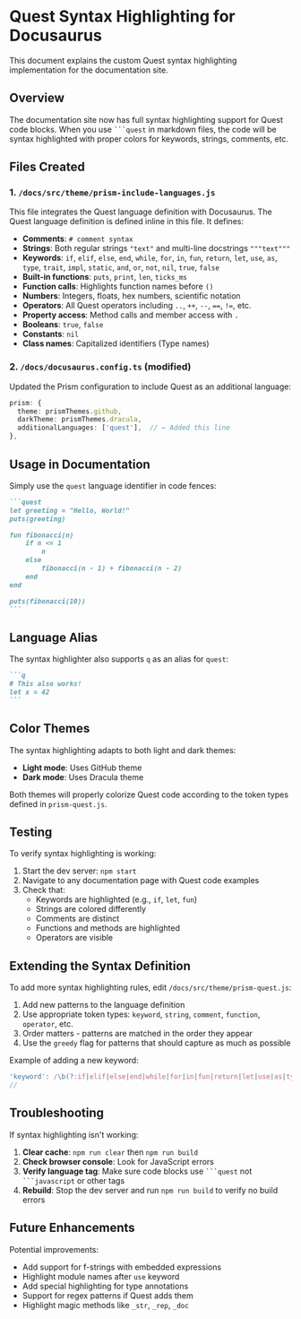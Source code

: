 # Quest Syntax Highlighting for Docusaurus

This document explains the custom Quest syntax highlighting implementation for the documentation site.

## Overview

The documentation site now has full syntax highlighting support for Quest code blocks. When you use ` ```quest ` in markdown files, the code will be syntax highlighted with proper colors for keywords, strings, comments, etc.

## Files Created

### 1. `/docs/src/theme/prism-include-languages.js`
This file integrates the Quest language definition with Docusaurus. The Quest language definition is defined inline in this file. It defines:

- **Comments**: `# comment syntax`
- **Strings**: Both regular strings `"text"` and multi-line docstrings `"""text"""`
- **Keywords**: `if`, `elif`, `else`, `end`, `while`, `for`, `in`, `fun`, `return`, `let`, `use`, `as`, `type`, `trait`, `impl`, `static`, `and`, `or`, `not`, `nil`, `true`, `false`
- **Built-in functions**: `puts`, `print`, `len`, `ticks_ms`
- **Function calls**: Highlights function names before `()`
- **Numbers**: Integers, floats, hex numbers, scientific notation
- **Operators**: All Quest operators including `..`, `++`, `--`, `==`, `!=`, etc.
- **Property access**: Method calls and member access with `.`
- **Booleans**: `true`, `false`
- **Constants**: `nil`
- **Class names**: Capitalized identifiers (Type names)

### 2. `/docs/docusaurus.config.ts` (modified)
Updated the Prism configuration to include Quest as an additional language:

```typescript
prism: {
  theme: prismThemes.github,
  darkTheme: prismThemes.dracula,
  additionalLanguages: ['quest'],  // ← Added this line
},
```

## Usage in Documentation

Simply use the `quest` language identifier in code fences:

````markdown
```quest
let greeting = "Hello, World!"
puts(greeting)

fun fibonacci(n)
    if n <= 1
        n
    else
        fibonacci(n - 1) + fibonacci(n - 2)
    end
end

puts(fibonacci(10))
```
````

## Language Alias

The syntax highlighter also supports `q` as an alias for `quest`:

````markdown
```q
# This also works!
let x = 42
```
````

## Color Themes

The syntax highlighting adapts to both light and dark themes:
- **Light mode**: Uses GitHub theme
- **Dark mode**: Uses Dracula theme

Both themes will properly colorize Quest code according to the token types defined in `prism-quest.js`.

## Testing

To verify syntax highlighting is working:

1. Start the dev server: `npm start`
2. Navigate to any documentation page with Quest code examples
3. Check that:
   - Keywords are highlighted (e.g., `if`, `let`, `fun`)
   - Strings are colored differently
   - Comments are distinct
   - Functions and methods are highlighted
   - Operators are visible

## Extending the Syntax Definition

To add more syntax highlighting rules, edit `/docs/src/theme/prism-quest.js`:

1. Add new patterns to the language definition
2. Use appropriate token types: `keyword`, `string`, `comment`, `function`, `operator`, etc.
3. Order matters - patterns are matched in the order they appear
4. Use the `greedy` flag for patterns that should capture as much as possible

Example of adding a new keyword:

```javascript
'keyword': /\b(?:if|elif|else|end|while|for|in|fun|return|let|use|as|type|trait|impl|static|and|or|not|nil|true|false|break|continue)\b/,
//                                                                                                                    ^^^^^^^^^^^^^ add new keywords here
```

## Troubleshooting

If syntax highlighting isn't working:

1. **Clear cache**: `npm run clear` then `npm run build`
2. **Check browser console**: Look for JavaScript errors
3. **Verify language tag**: Make sure code blocks use ` ```quest ` not ` ```javascript ` or other tags
4. **Rebuild**: Stop the dev server and run `npm run build` to verify no build errors

## Future Enhancements

Potential improvements:

- Add support for f-strings with embedded expressions
- Highlight module names after `use` keyword
- Add special highlighting for type annotations
- Support for regex patterns if Quest adds them
- Highlight magic methods like `_str`, `_rep`, `_doc`
